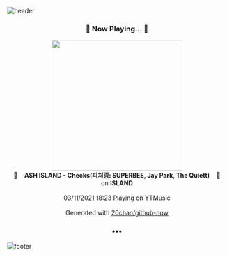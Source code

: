 ![header](https://capsule-render.vercel.app/api?type=wave&height=170&section=header&text=Hi.%20I'm%20SHIFT&fontColor=090707&fontAlignX=45&fontAlignY=65&fontSize=100)

<h3 align="center">🎵 Now Playing... 🎵</h3>
<p align="center">
  <a href="https://music.youtube.com/watch?v=wGWdK_334-8">
    <img width="300" src="https://lh3.googleusercontent.com/kMAe76wsphLfN0IerBTa4eU4MApZyjSVnUBQejp7SYWDuis-1lPQD-v6oj7Xep0_FPpLPS9b914kB0pm">
  </a>
  <br>
  🎵&nbsp&nbsp&nbsp <b>ASH ISLAND - Checks(피처링: SUPERBEE, Jay Park, The Quiett)</b> &nbsp&nbsp&nbsp🎵
  <br>
  on <b>ISLAND</b>
  
  <br />
  <br />
  03/11/2021 18:23 Playing on YTMusic
  <br />
  <br />
  Generated with <a href="https://github.com/20chan/github-now">20chan/github-now</a>
</p>

<h3 align="center">•••</h3>

![footer](https://capsule-render.vercel.app/api?type=wave&height=150&section=footer)
